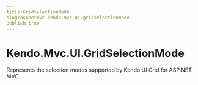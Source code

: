 ```yaml
---
title:GridSelectionMode
slug:aspnetmvc-kendo.mvc.ui.gridselectionmode
publish:true
---
```


# Kendo.Mvc.UI.GridSelectionMode

Represents the selection modes supported by Kendo UI Grid for ASP.NET MVC 
